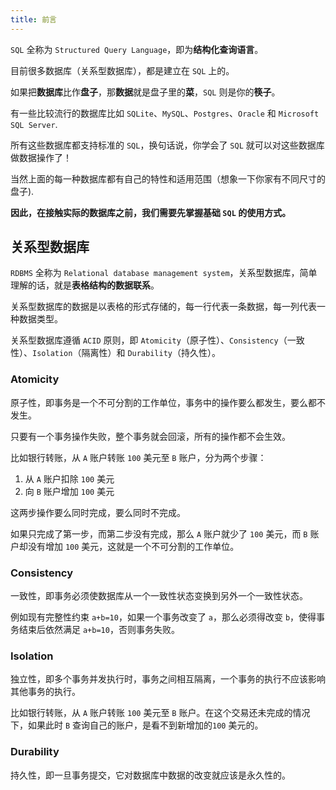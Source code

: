 ```yaml
---
title: 前言
---
```


`SQL` 全称为 `Structured Query Language`，即为**结构化查询语言**。

目前很多数据库（关系型数据库），都是建立在 `SQL` 上的。

如果把**数据库**比作**盘子**，那**数据**就是盘子里的**菜**，`SQL` 则是你的**筷子**。

有一些比较流行的数据库比如 `SQLite`、`MySQL`、`Postgres`、`Oracle` 和 `Microsoft SQL Server`. 

所有这些数据库都支持标准的 `SQL`，换句话说，你学会了 `SQL` 就可以对这些数据库做数据操作了！

当然上面的每一种数据库都有自己的特性和适用范围（想象一下你家有不同尺寸的盘子).

**因此，在接触实际的数据库之前，我们需要先掌握基础 `SQL` 的使用方式。**

## 关系型数据库

`RDBMS` 全称为 `Relational database management system`，关系型数据库，简单理解的话，就是**表格结构的数据联系**。

关系型数据库的数据是以表格的形式存储的，每一行代表一条数据，每一列代表一种数据类型。

关系型数据库遵循 `ACID` 原则，即 `Atomicity`（原子性）、`Consistency`（一致性）、`Isolation`（隔离性）和 `Durability`（持久性）。

### Atomicity

原子性，即事务是一个不可分割的工作单位，事务中的操作要么都发生，要么都不发生。

只要有一个事务操作失败，整个事务就会回滚，所有的操作都不会生效。

比如银行转账，从 `A` 账户转账 `100` 美元至 `B` 账户，分为两个步骤：

1. 从 `A` 账户扣除 `100` 美元
2. 向 `B` 账户增加 `100` 美元

这两步操作要么同时完成，要么同时不完成。

如果只完成了第一步，而第二步没有完成，那么 `A` 账户就少了 `100` 美元，而 `B` 账户却没有增加 `100` 美元，这就是一个不可分割的工作单位。

### Consistency

一致性，即事务必须使数据库从一个一致性状态变换到另外一个一致性状态。

例如现有完整性约束 `a+b=10`，如果一个事务改变了 `a`，那么必须得改变 `b`，使得事务结束后依然满足 `a+b=10`，否则事务失败。

### Isolation

独立性，即多个事务并发执行时，事务之间相互隔离，一个事务的执行不应该影响其他事务的执行。

比如银行转账，从 `A` 账户转账 `100` 美元至 `B` 账户。在这个交易还未完成的情况下，如果此时 `B` 查询自己的账户，是看不到新增加的`100` 美元的。

### Durability

持久性，即一旦事务提交，它对数据库中数据的改变就应该是永久性的。
